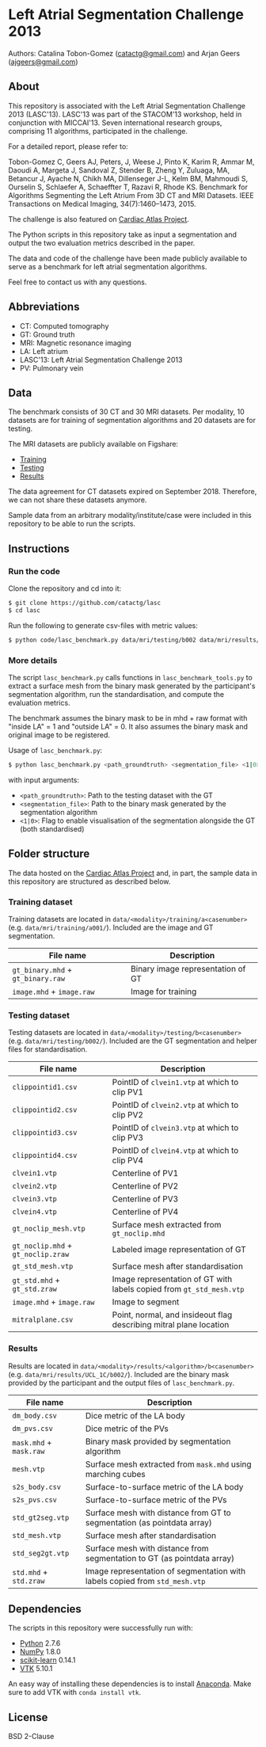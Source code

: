 Left Atrial Segmentation Challenge 2013
=======================================

Authors: Catalina Tobon-Gomez (catactg@gmail.com) and Arjan Geers (ajgeers@gmail.com)


About
-----

This repository is associated with the Left Atrial Segmentation Challenge 2013 (LASC'13). LASC'13 was part of the STACOM'13 workshop, held in conjunction with MICCAI'13. Seven international research groups, comprising 11 algorithms, participated in the challenge.

For a detailed report, please refer to:

Tobon-Gomez C, Geers AJ, Peters, J, Weese J, Pinto K, Karim R, Ammar M, Daoudi A, Margeta J, Sandoval Z, Stender B, Zheng Y, Zuluaga, MA, Betancur J, Ayache N, Chikh MA, Dillenseger J-L, Kelm BM, Mahmoudi S, Ourselin S, Schlaefer A, Schaeffter T, Razavi R, Rhode KS. Benchmark for Algorithms Segmenting the Left Atrium From 3D CT and MRI Datasets. IEEE Transactions on Medical Imaging, 34(7):1460–1473, 2015.

The challenge is also featured on [Cardiac Atlas Project].

The Python scripts in this repository take as input a segmentation and output the two evaluation metrics described in the paper.

The data and code of the challenge have been made publicly available to serve as a benchmark for left atrial segmentation algorithms.

Feel free to contact us with any questions.


Abbreviations
-------------

* CT: Computed tomography
* GT: Ground truth
* MRI: Magnetic resonance imaging
* LA: Left atrium
* LASC'13: Left Atrial Segmentation Challenge 2013
* PV: Pulmonary vein


Data
----

The benchmark consists of 30 CT and 30 MRI datasets. Per modality, 10 datasets are for training of segmentation algorithms and 20 datasets are for testing.

The MRI datasets are publicly available on Figshare:

* [Training][mri_training]
* [Testing][mri_testing]
* [Results][mri_results]

The data agreement for CT datasets expired on September 2018. Therefore, we can not share these datasets anymore.

Sample data from an arbitrary modality/institute/case were included in this repository to be able to run the scripts.


Instructions
------------

### Run the code

Clone the repository and cd into it:
```sh
$ git clone https://github.com/catactg/lasc
$ cd lasc
```

Run the following to generate csv-files with metric values:
```sh
$ python code/lasc_benchmark.py data/mri/testing/b002 data/mri/results/UCL_1C/b002/mask.mhd 0
```

### More details

The script `lasc_benchmark.py` calls functions in `lasc_benchmark_tools.py` to extract a surface mesh from the binary mask generated by the participant's segmentation algorithm, run the standardisation, and compute the evaluation metrics.

The benchmark assumes the binary mask to be in mhd + raw format with "inside LA" = 1 and "outside LA" = 0. It also assumes the binary mask and original image to be registered.

Usage of `lasc_benchmark.py`:

```sh
$ python lasc_benchmark.py <path_groundtruth> <segmentation_file> <1|0>
```

with input arguments:

* `<path_groundtruth>`: Path to the testing dataset with the GT
* `<segmentation_file>`: Path to the binary mask generated by the segmentation algorithm
* `<1|0>`: Flag to enable visualisation of the segmentation alongside the GT (both standardised)


Folder structure
-----------------

The data hosted on the [Cardiac Atlas Project] and, in part, the sample data in this repository are structured as described below.

### Training dataset

Training datasets are located in `data/<modality>/training/a<casenumber>` (e.g. `data/mri/training/a001/`). Included are the image and GT segmentation.

File name                         | Description
---------                         | -----------
`gt_binary.mhd` + `gt_binary.raw` | Binary image representation of GT
`image.mhd` + `image.raw`         | Image for training


### Testing dataset

Testing datasets are located in `data/<modality>/testing/b<casenumber>` (e.g. `data/mri/testing/b002/`). Included are the GT segmentation and helper files for standardisation.

File name                          | Description
---------                          | -----------
`clippointid1.csv`                 | PointID of `clvein1.vtp` at which to clip PV1
`clippointid2.csv`                 | PointID of `clvein2.vtp` at which to clip PV2
`clippointid3.csv`                 | PointID of `clvein3.vtp` at which to clip PV3
`clippointid4.csv`                 | PointID of `clvein4.vtp` at which to clip PV4
`clvein1.vtp`                      | Centerline of PV1
`clvein2.vtp`                      | Centerline of PV2
`clvein3.vtp`                      | Centerline of PV3
`clvein4.vtp`                      | Centerline of PV4
`gt_noclip_mesh.vtp`               | Surface mesh extracted from `gt_noclip.mhd`
`gt_noclip.mhd` + `gt_noclip.zraw` | Labeled image representation of GT
`gt_std_mesh.vtp`                  | Surface mesh after standardisation
`gt_std.mhd` + `gt_std.zraw`       | Image representation of GT with labels copied from `gt_std_mesh.vtp`
`image.mhd` + `image.raw`          | Image to segment
`mitralplane.csv`                  | Point, normal, and insideout flag describing mitral plane location


### Results

Results are located in `data/<modality>/results/<algorithm>/b<casenumber>` (e.g. `data/mri/results/UCL_1C/b002/`). Included are the binary mask provided by the participant and the output files of `lasc_benchmark.py`.

File name               | Description
---------               | -----------
`dm_body.csv`           | Dice metric of the LA body
`dm_pvs.csv`            | Dice metric of the PVs
`mask.mhd` + `mask.raw` | Binary mask provided by segmentation algorithm
`mesh.vtp`              | Surface mesh extracted from `mask.mhd` using marching cubes
`s2s_body.csv`          | Surface-to-surface metric of the LA body
`s2s_pvs.csv`           | Surface-to-surface metric of the PVs
`std_gt2seg.vtp`        | Surface mesh with distance from GT to segmentation (as pointdata array)
`std_mesh.vtp`          | Surface mesh after standardisation
`std_seg2gt.vtp`        | Surface mesh with distance from segmentation to GT (as pointdata array)
`std.mhd` + `std.zraw`  | Image representation of segmentation with labels copied from `std_mesh.vtp`


Dependencies
------------

The scripts in this repository were successfully run with:
- [Python] 2.7.6
- [NumPy] 1.8.0
- [scikit-learn] 0.14.1
- [VTK] 5.10.1

An easy way of installing these dependencies is to install [Anaconda]. Make sure to add VTK with `conda install vtk`.

[mri_training]: https://dx.doi.org/10.6084/m9.figshare.1492978
[mri_testing]: https://dx.doi.org/10.6084/m9.figshare.1492989
[mri_results]: https://dx.doi.org/10.6084/m9.figshare.1492974
[ct_form]: http://www.cardiacatlas.org/wp-content/uploads/2015/10/LASC_agreement.pdf
[Cardiac Atlas Project]: http://www.cardiacatlas.org/challenges/left-atrium-segmentation-challenge/
[Python]: http://www.python.org
[NumPy]: http://www.numpy.org
[scikit-learn]: http://scikit-learn.org/
[VTK]: http://www.vtk.org
[Anaconda]: https://store.continuum.io/cshop/anaconda




License
-------

BSD 2-Clause








